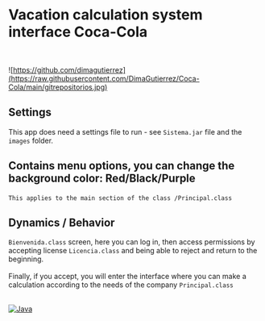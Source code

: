 # Vacation calculation system interface Coca-Cola
</br>

![https://github.com/dimagutierrez](https://raw.githubusercontent.com/DimaGutierrez/Coca-Cola/main/gitrepositorios.jpg)
</br>
## Settings
This app does need a settings file to run - see `Sistema.jar` file and the `images` folder.
</br>
## Contains menu options, you can change the background color: Red/Black/Purple

```
This applies to the main section of the class /Principal.class
```
## Dynamics / Behavior
`Bienvenida.class` screen, here you can log in, then access permissions by accepting license `Licencia.class` and being able to reject and return to the beginning. 
<br> </br>
Finally, if you accept, you will enter the interface where you can make a calculation according to the needs of the company `Principal.class`
<br></br>

[![Java](https://img.shields.io/badge/Java-007396?style=for-the-badge&logo=github&logoColor=white&labelColor=101010)]()


